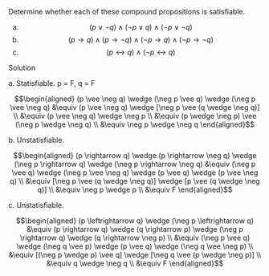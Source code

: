Determine whether each of these compound propositions is satisfiable.

1. $$(p \vee \neg q) \wedge (\neg p \vee q) \wedge (\neg p \vee \neg q)$$
2. $$(p \rightarrow q) \wedge (p \rightarrow \neg q) \wedge (\neg p \rightarrow q) \wedge (\neg p \rightarrow \neg q)$$
3. $$(p \leftrightarrow q) \wedge (\neg p \leftrightarrow q)$$

Solution

a. Statisfiable. p = F, q = F

$$\begin{aligned}
(p \vee \neg q) \wedge (\neg p \vee q) \wedge (\neg p \vee \neg q)
&\equiv (p \vee \neg q) \wedge [\neg p \vee (q \wedge \neg q)] \\
&\equiv (p \vee \neg q) \wedge \neg p \\
&\equiv (p \wedge \neg p) \vee (\neg p \wedge \neg q) \\
&\equiv \neg p \wedge \neg q
\end{aligned}$$

b. Unstatisfiable.

$$\begin{aligned}
(p \rightarrow q) \wedge (p \rightarrow \neg q) \wedge (\neg p \rightarrow q) \wedge (\neg p \rightarrow \neg q) 
&\equiv (\neg p \vee q) \wedge (\neg p \vee \neg q) \wedge (p \vee q) \wedge (p \vee \neg q) \\
&\equiv [\neg p \vee (q \wedge \neg q)] \wedge [p \vee (q \wedge \neg q)] \\
&\equiv \neg p \wedge p \\
&\equiv F
\end{aligned}$$

c. Unstatisfiable.

$$\begin{aligned}
(p \leftrightarrow q) \wedge (\neg p \leftrightarrow q)
&\equiv (p \rightarrow q) \wedge (q \rightarrow p) \wedge (\neg p \rightarrow q) \wedge (q \rightarrow \neg p) \\
&\equiv (\neg p \vee q) \wedge (\neg q \vee p) \wedge (p \vee q) \wedge (\neg q \vee \neg p) \\
&\equiv [(\neg p \wedge p) \vee q] \wedge [\neg q \vee (p \wedge \neg p)] \\
&\equiv q \wedge \neg q \\
&\equiv F
\end{aligned}$$

<style type="text/css">
    ol { list-style-type: lower-alpha; }
</style>